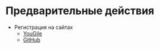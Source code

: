 # Предварительные действия
- Регистрация на сайтах 
    - [YouGile](ru.yougile.com)
    - [GitHub](github.com)